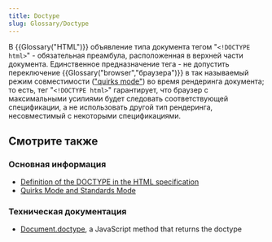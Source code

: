 ```yaml
---
title: Doctype
slug: Glossary/Doctype
---
```


В {{Glossary("HTML")}} объявление типа документа тегом "`<!DOCTYPE html>`" - обязательная преамбула, расположенная в верхней части документа. Единственное предназначение тега - не допустить переключение {{Glossary("browser","браузера")}} в так называемый режим совместимости (["quirks mode"](/ru/docs/Quirks_Mode_and_Standards_Mode)) во время рендеринга документа; то есть, тег "`<!DOCTYPE html>`" гарантирует, что браузер с максимальными усилиями будет следовать соответствующей спецификации, а не использовать другой тип рендеринга, несовместимый с некоторыми спецификациями.

## Смотрите также

### Основная информация

- [Definition of the DOCTYPE in the HTML specification](https://html.spec.whatwg.org/multipage/syntax.html#the-doctype)
- [Quirks Mode and Standards Mode](/ru/docs/Quirks_Mode_and_Standards_Mode)

### Техническая документация

- [Document.doctype](/ru/docs/Web/API/Document/doctype), a JavaScript method that returns the doctype
